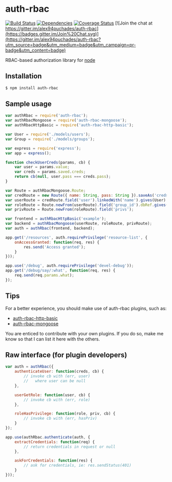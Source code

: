 # auth-rbac

[![Build Status](https://travis-ci.org/alex94puchades/auth-rbac.svg?branch=master)](https://travis-ci.org/alex94puchades/auth-rbac)
[![Dependencies](https://david-dm.org/alex94puchades/auth-rbac.svg)](https://david-dm.org/alex94puchades/auth-rbac)
[![Coverage Status](https://coveralls.io/repos/alex94puchades/auth-rbac/badge.svg)](https://coveralls.io/r/alex94puchades/auth-rbac)
[![Join the chat at https://gitter.im/alex94puchades/auth-rbac](https://badges.gitter.im/Join%20Chat.svg)](https://gitter.im/alex94puchades/auth-rbac?utm_source=badge&utm_medium=badge&utm_campaign=pr-badge&utm_content=badge)

RBAC-based authorization library for [node](http://nodejs.org/)

## Installation

```bash
$ npm install auth-rbac
```

## Sample usage

```js
var authRbac = require('auth-rbac');
var authRbacMongoose = require('auth-rbac-mongoose');
var authRbacHttpBasic = require('auth-rbac-http-basic');

var User = require('./models/users');
var Group = require('./models/groups');

var express = require('express');
var app = express();

function checkUserCreds(params, cb) {
	var user = params.value;
	var creds = params.saved.creds;
	return cb(null, user.pass === creds.pass);
}

var Route = authRbacMongoose.Route;
var credRoute = new Route({ name: String, pass: String }).saveAs('creds');
var userRoute = credRoute.field('user').linkedWith('name').gives(User).assert(validUserCreds);
var roleRoute = Route.newFrom(userRoute).field('group_id').dbRef.gives(Group);
var privRoute = Route.newFrom(roleRoute).field('privs');

var frontend = authRbacHttpBasic('example');
var backend = authRbacMongoose(userRoute, roleRoute, privRoute);
var auth = authRbac(frontend, backend);

app.get('/resources', auth.requirePrivilege('resource-list', {
	onAccessGranted: function(req, res) {
		res.send('Access granted');
	}
}));

app.use('/debug', auth.requirePrivilege('devel-debug'));
app.get('/debug/say/:what', function(req, res) {
	req.send(req.params.what);
});
```

## Tips

For a better experience, you should make use of auth-rbac plugins, such as:

* [auth-rbac-http-basic](https://github.com/alex94puchades/auth-rbac-http-auth)
* [auth-rbac-mongoose](https://github.com/alex94puchades/auth-rbac-mongoose)

You are enticed to contribute with your own plugins. If you do so, make me know so that I can list it here with the others.

## Raw interface (for plugin developers)

```js
var auth = authRbac({
	authenticateUser: function(creds, cb) {
		// invoke cb with (err, user)
		//   where user can be null
	},

	userGetRole: function(user, cb) {
		// invoke cb with (err, role)
	},

	roleHasPrivilege: function(role, priv, cb) {
		// invoke cb with (err, hasPriv)
	}
});
```

```js
app.use(authRbac.authenticate(auth, {
	extractCredentials: function(req) {
		// return credentials in request or null
	},

	askForCredentials: function(res) {
		// ask for credentials, ie: res.sendStatus(401)
	}
}));
```
